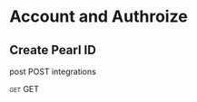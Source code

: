 # Account and Authroize

## Create Pearl ID

post POST integrations

<font size=1>GET</font> GET




